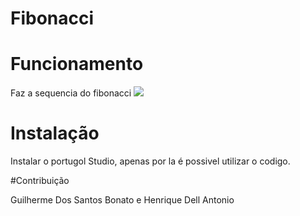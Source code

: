 #  Fibonacci

# Funcionamento
Faz a sequencia do fibonacci
![](https://super.abril.com.br/wp-content/uploads/2018/07/513f755d9827683068000278fibonacci_spiral_geogebra-svg.png?quality=70&w=720&crop=1)

# Instalação
Instalar o portugol Studio, apenas por la é possivel utilizar o codigo.

#Contribuição

Guilherme Dos Santos Bonato e Henrique Dell Antonio
